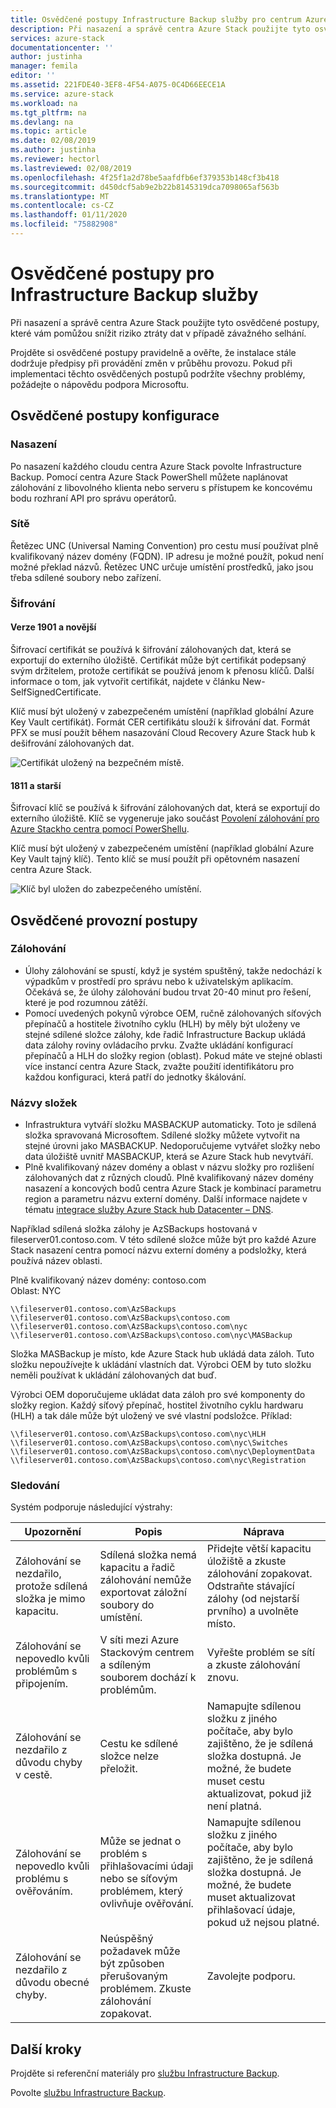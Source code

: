 ```yaml
---
title: Osvědčené postupy Infrastructure Backup služby pro centrum Azure Stack | Microsoft Docs
description: Při nasazení a správě centra Azure Stack použijte tyto osvědčené postupy, které vám pomůžou snížit riziko ztráty dat v případě závažného selhání.
services: azure-stack
documentationcenter: ''
author: justinha
manager: femila
editor: ''
ms.assetid: 221FDE40-3EF8-4F54-A075-0C4D66EECE1A
ms.service: azure-stack
ms.workload: na
ms.tgt_pltfrm: na
ms.devlang: na
ms.topic: article
ms.date: 02/08/2019
ms.author: justinha
ms.reviewer: hectorl
ms.lastreviewed: 02/08/2019
ms.openlocfilehash: 4f25f1a2d78be5aafdfb6ef379353b148cf3b418
ms.sourcegitcommit: d450dcf5ab9e2b22b8145319dca7098065af563b
ms.translationtype: MT
ms.contentlocale: cs-CZ
ms.lasthandoff: 01/11/2020
ms.locfileid: "75882908"
---
```

# <a name="infrastructure-backup-service-best-practices"></a>Osvědčené postupy pro Infrastructure Backup služby

Při nasazení a správě centra Azure Stack použijte tyto osvědčené postupy, které vám pomůžou snížit riziko ztráty dat v případě závažného selhání.

Projděte si osvědčené postupy pravidelně a ověřte, že instalace stále dodržuje předpisy při provádění změn v průběhu provozu. Pokud při implementaci těchto osvědčených postupů podržíte všechny problémy, požádejte o nápovědu podpora Microsoftu.

## <a name="configuration-best-practices"></a>Osvědčené postupy konfigurace

### <a name="deployment"></a>Nasazení

Po nasazení každého cloudu centra Azure Stack povolte Infrastructure Backup. Pomocí centra Azure Stack PowerShell můžete naplánovat zálohování z libovolného klienta nebo serveru s přístupem ke koncovému bodu rozhraní API pro správu operátorů.

### <a name="networking"></a>Sítě

Řetězec UNC (Universal Naming Convention) pro cestu musí používat plně kvalifikovaný název domény (FQDN). IP adresu je možné použít, pokud není možné překlad názvů. Řetězec UNC určuje umístění prostředků, jako jsou třeba sdílené soubory nebo zařízení.

### <a name="encryption"></a>Šifrování

#### <a name="version-1901-and-newer"></a>Verze 1901 a novější

Šifrovací certifikát se používá k šifrování zálohovaných dat, která se exportují do externího úložiště. Certifikát může být certifikát podepsaný svým držitelem, protože certifikát se používá jenom k přenosu klíčů. Další informace o tom, jak vytvořit certifikát, najdete v článku New-SelfSignedCertificate.
  
Klíč musí být uložený v zabezpečeném umístění (například globální Azure Key Vault certifikát). Formát CER certifikátu slouží k šifrování dat. Formát PFX se musí použít během nasazování Cloud Recovery Azure Stack hub k dešifrování zálohovaných dat.

![Certifikát uložený na bezpečném místě.](media/azure-stack-backup/azure-stack-backup-encryption-store-cert.png)

#### <a name="1811-and-older"></a>1811 a starší

Šifrovací klíč se používá k šifrování zálohovaných dat, která se exportují do externího úložiště. Klíč se vygeneruje jako součást [Povolení zálohování pro Azure Stackho centra pomocí PowerShellu](azure-stack-backup-enable-backup-powershell.md).

Klíč musí být uložený v zabezpečeném umístění (například globální Azure Key Vault tajný klíč). Tento klíč se musí použít při opětovném nasazení centra Azure Stack.

![Klíč byl uložen do zabezpečeného umístění.](media/azure-stack-backup/azure-stack-backup-encryption2.png)

## <a name="operational-best-practices"></a>Osvědčené provozní postupy

### <a name="backups"></a>Zálohování

 - Úlohy zálohování se spustí, když je systém spuštěný, takže nedochází k výpadkům v prostředí pro správu nebo k uživatelským aplikacím. Očekává se, že úlohy zálohování budou trvat 20-40 minut pro řešení, které je pod rozumnou zátěží.
 - Pomocí uvedených pokynů výrobce OEM, ručně zálohovaných síťových přepínačů a hostitele životního cyklu (HLH) by měly být uloženy ve stejné sdílené složce zálohy, kde řadič Infrastructure Backup ukládá data zálohy roviny ovládacího prvku. Zvažte ukládání konfigurací přepínačů a HLH do složky region (oblast). Pokud máte ve stejné oblasti více instancí centra Azure Stack, zvažte použití identifikátoru pro každou konfiguraci, která patří do jednotky škálování.

### <a name="folder-names"></a>Názvy složek

 - Infrastruktura vytváří složku MASBACKUP automaticky. Toto je sdílená složka spravovaná Microsoftem. Sdílené složky můžete vytvořit na stejné úrovni jako MASBACKUP. Nedoporučujeme vytvářet složky nebo data úložiště uvnitř MASBACKUP, která se Azure Stack hub nevytváří.
 -  Plně kvalifikovaný název domény a oblast v názvu složky pro rozlišení zálohovaných dat z různých cloudů. Plně kvalifikovaný název domény nasazení a koncových bodů centra Azure Stack je kombinací parametru region a parametru názvu externí domény. Další informace najdete v tématu [integrace služby Azure Stack hub Datacenter – DNS](azure-stack-integrate-dns.md).

Například sdílená složka zálohy je AzSBackups hostovaná v fileserver01.contoso.com. V této sdílené složce může být pro každé Azure Stack nasazení centra pomocí názvu externí domény a podsložky, která používá název oblasti.

Plně kvalifikovaný název domény: contoso.com  
Oblast: NYC


    \\fileserver01.contoso.com\AzSBackups
    \\fileserver01.contoso.com\AzSBackups\contoso.com
    \\fileserver01.contoso.com\AzSBackups\contoso.com\nyc
    \\fileserver01.contoso.com\AzSBackups\contoso.com\nyc\MASBackup

Složka MASBackup je místo, kde Azure Stack hub ukládá data záloh. Tuto složku nepoužívejte k ukládání vlastních dat. Výrobci OEM by tuto složku neměli používat k ukládání zálohovaných dat buď.

Výrobci OEM doporučujeme ukládat data záloh pro své komponenty do složky region. Každý síťový přepínač, hostitel životního cyklu hardwaru (HLH) a tak dále může být uložený ve své vlastní podsložce. Příklad:

    \\fileserver01.contoso.com\AzSBackups\contoso.com\nyc\HLH
    \\fileserver01.contoso.com\AzSBackups\contoso.com\nyc\Switches
    \\fileserver01.contoso.com\AzSBackups\contoso.com\nyc\DeploymentData
    \\fileserver01.contoso.com\AzSBackups\contoso.com\nyc\Registration

### <a name="monitoring"></a>Sledování

Systém podporuje následující výstrahy:

| Upozornění                                                   | Popis                                                                                     | Náprava                                                                                                                                |
|---------------------------------------------------------|-------------------------------------------------------------------------------------------------|--------------------------------------------------------------------------------------------------------------------------------------------|
| Zálohování se nezdařilo, protože sdílená složka je mimo kapacitu. | Sdílená složka nemá kapacitu a řadič zálohování nemůže exportovat záložní soubory do umístění. | Přidejte větší kapacitu úložiště a zkuste zálohování zopakovat. Odstraňte stávající zálohy (od nejstarší prvního) a uvolněte místo.                    |
| Zálohování se nepovedlo kvůli problémům s připojením.             | V síti mezi Azure Stackovým centrem a sdíleným souborem dochází k problémům.                          | Vyřešte problém se sítí a zkuste zálohování znovu.                                                                                            |
| Zálohování se nezdařilo z důvodu chyby v cestě.                | Cestu ke sdílené složce nelze přeložit.                                                          | Namapujte sdílenou složku z jiného počítače, aby bylo zajištěno, že je sdílená složka dostupná. Je možné, že budete muset cestu aktualizovat, pokud již není platná.       |
| Zálohování se nepovedlo kvůli problému s ověřováním.               | Může se jednat o problém s přihlašovacími údaji nebo se síťovým problémem, který ovlivňuje ověřování.    | Namapujte sdílenou složku z jiného počítače, aby bylo zajištěno, že je sdílená složka dostupná. Je možné, že budete muset aktualizovat přihlašovací údaje, pokud už nejsou platné. |
| Zálohování se nezdařilo z důvodu obecné chyby.                    | Neúspěšný požadavek může být způsoben přerušovaným problémem. Zkuste zálohování zopakovat.                    | Zavolejte podporu.                                                                                                                               |

## <a name="next-steps"></a>Další kroky

Projděte si referenční materiály pro [službu Infrastructure Backup](azure-stack-backup-reference.md).

Povolte [službu Infrastructure Backup](azure-stack-backup-enable-backup-console.md).
